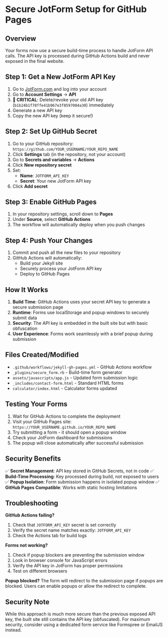 # Secure JotForm Setup for GitHub Pages

## Overview
Your forms now use a secure build-time process to handle JotForm API calls. The API key is processed during GitHub Actions build and never exposed in the final website.

## Step 1: Get a New JotForm API Key

1. Go to [JotForm.com](https://www.jotform.com) and log into your account
2. Go to **Account Settings** → **API**
3. **🚨 CRITICAL**: Delete/revoke your old API key (`b1b24b1f78ffe41b967e3f8597084a30`) immediately
4. Generate a new API key
5. Copy the new API key (keep it secure!)

## Step 2: Set Up GitHub Secret

1. Go to your GitHub repository: `https://github.com/YOUR_USERNAME/YOUR_REPO_NAME`
2. Click **Settings** tab (in the repository, not your account)
3. Go to **Secrets and variables** → **Actions**
4. Click **New repository secret**
5. Set:
   - **Name**: `JOTFORM_API_KEY`
   - **Secret**: Your new JotForm API key
6. Click **Add secret**

## Step 3: Enable GitHub Pages

1. In your repository settings, scroll down to **Pages**
2. Under **Source**, select **GitHub Actions**
3. The workflow will automatically deploy when you push changes

## Step 4: Push Your Changes

1. Commit and push all the new files to your repository
2. GitHub Actions will automatically:
   - Build your Jekyll site
   - Securely process your JotForm API key
   - Deploy to GitHub Pages

## How It Works

1. **Build Time**: GitHub Actions uses your secret API key to generate a secure submission page
2. **Runtime**: Forms use localStorage and popup windows to securely submit data
3. **Security**: The API key is embedded in the built site but with basic obfuscation
4. **User Experience**: Forms work seamlessly with a brief popup during submission

## Files Created/Modified

- `.github/workflows/jekyll-gh-pages.yml` - GitHub Actions workflow
- `_plugins/secure_form.rb` - Build-time form generator
- `assets/javascripts/app.js` - Updated form submission logic
- `_includes/contact-form.html` - Standard HTML forms
- `calculator/index.html` - Calculator forms updated

## Testing Your Forms

1. Wait for GitHub Actions to complete the deployment
2. Visit your GitHub Pages site: `https://YOUR_USERNAME.github.io/YOUR_REPO_NAME`
3. Try submitting a form - it should open a popup window
4. Check your JotForm dashboard for submissions
5. The popup will close automatically after successful submission

## Security Benefits

✅ **Secret Management**: API key stored in GitHub Secrets, not in code
✅ **Build-Time Processing**: Key processed during build, not exposed to users
✅ **Popup Isolation**: Form submission happens in isolated popup window
✅ **GitHub Pages Compatible**: Works with static hosting limitations

## Troubleshooting

**GitHub Actions failing?**
1. Check that `JOTFORM_API_KEY` secret is set correctly
2. Verify the secret name matches exactly: `JOTFORM_API_KEY`
3. Check the Actions tab for build logs

**Forms not working?**
1. Check if popup blockers are preventing the submission window
2. Look in browser console for JavaScript errors
3. Verify the API key in JotForm has proper permissions
4. Test on different browsers

**Popup blocked?**
The form will redirect to the submission page if popups are blocked. Users can enable popups or allow the redirect to complete.

## Security Note

While this approach is much more secure than the previous exposed API key, the built site still contains the API key (obfuscated). For maximum security, consider using a dedicated form service like Formspree or EmailJS instead.